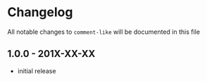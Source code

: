 # Changelog

All notable changes to `comment-like` will be documented in this file

## 1.0.0 - 201X-XX-XX

- initial release
